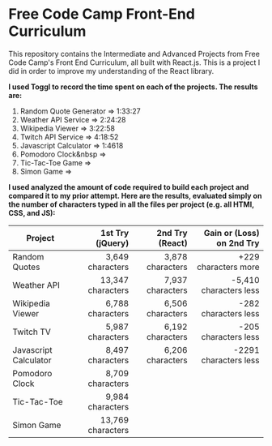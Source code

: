 # Free Code Camp Front-End Curriculum

This repository contains the Intermediate and Advanced Projects from Free Code Camp's Front End Curriculum, all built with React.js. This is a project I did in order to improve my understanding of the React library.

**I used Toggl to record the time spent on each of the projects. The results are:**

1. Random Quote Generator => 1:33:27
2. Weather API Service => 2:24:28
3. Wikipedia Viewer => 3:22:58
4. Twitch API Service => 4:18:52
5. Javascript Calculator => 1:4618
6. Pomodoro Clock&nbsp =>
7. Tic-Tac-Toe Game =>
8. Simon Game =>

**I used analyzed the amount of code required to build each project and compared it to my prior attempt. Here are the results, evaluated simply on the number of characters typed in all the files per project (e.g. all HTMl, CSS, and JS):**

| Project | 1st Try (jQuery) | 2nd Try (React) | Gain or (Loss) on 2nd Try |
| ------- | ---------------: | --------------: | --------------------: |
| Random Quotes | 3,649 characters | 3,878 characters | +229 characters more |
| Weather API | 13,347 characters | 7,937 characters | -5,410 characters less |
| Wikipedia Viewer | 6,788 characters | 6,506 characters | -282 characters less |
| Twitch TV | 5,987 characters | 6,192 characters | -205 characters less |
| Javascript Calculator | 8,497 characters | 6,206 characters | -2291 characters less |
| Pomodoro Clock | 8,709 characters |  | |
| Tic-Tac-Toe | 9,984 characters |  | |
| Simon Game | 13,769 characters |  | |